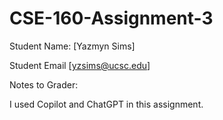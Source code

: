 # CSE-160-Assignment-3

Student Name: [Yazmyn Sims]

Student Email [yzsims@ucsc.edu]

Notes to Grader: 


I used Copilot and ChatGPT in this assignment. 

